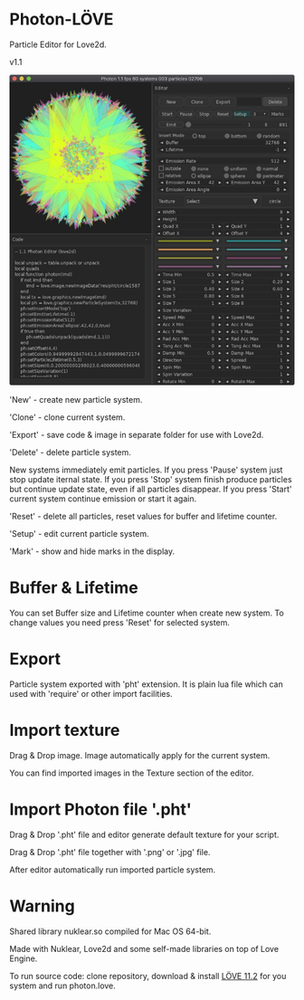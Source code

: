 # Photon-LÖVE

Particle Editor for Love2d.

v1.1

![Screenshot](screenshot/screenshot1.jpg)

'New' - create new particle system.

'Clone' - clone current system.

'Export' - save code & image in separate folder for use with Love2d.

'Delete' - delete particle system.

New systems immediately emit particles. If you press 'Pause' system just stop update iternal state. If you press 'Stop' system finish produce particles but continue update state, even if all particles disappear. If you press 'Start' current system continue emission or start it again.

'Reset' - delete all particles, reset values for buffer and lifetime counter.

'Setup' - edit current particle system.

'Mark' - show and hide marks in the display.

# Buffer & Lifetime

You can set Buffer size and Lifetime counter when create new system. To change values you need press 'Reset' for selected system.

# Export

Particle system exported with 'pht' extension. It is plain lua file which can used with 'require' or other import facilities.

# Import texture

Drag & Drop image. Image automatically apply for the current system.

You can find imported images in the Texture section of the editor.

# Import Photon file '.pht'

Drag & Drop '.pht' file and editor generate default texture for your script.

Drag & Drop '.pht' file together with '.png' or '.jpg' file.

After editor automatically run imported particle system.

# Warning

Shared library nuklear.so compiled for Mac OS 64-bit.

Made with Nuklear, Love2d and some self-made libraries on top of Love Engine.

To run source code: clone repository, download & install [LÖVE 11.2](https://love2d.org) for you system and run photon.love.



